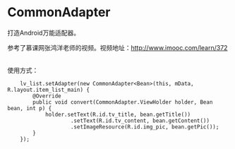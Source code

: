 # CommonAdapter
打造Android万能适配器。


参考了慕课网张鸿洋老师的视频。视频地址：http://www.imooc.com/learn/372 
 

使用方式：


        lv_list.setAdapter(new CommonAdapter<Bean>(this, mData, R.layout.item_list_main) {
            @Override
            public void convert(CommonAdapter.ViewHolder holder, Bean bean, int p) {
                holder.setText(R.id.tv_title, bean.getTitle())
                        .setText(R.id.tv_content, bean.getContent())
                        .setImageResource(R.id.img_pic, bean.getPic());
            }
        });
